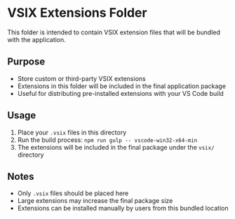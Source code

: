 # VSIX Extensions Folder

This folder is intended to contain VSIX extension files that will be bundled with the application.

## Purpose
- Store custom or third-party VSIX extensions
- Extensions in this folder will be included in the final application package
- Useful for distributing pre-installed extensions with your VS Code build

## Usage
1. Place your `.vsix` files in this directory
2. Run the build process: `npm run gulp -- vscode-win32-x64-min`
3. The extensions will be included in the final package under the `vsix/` directory

## Notes
- Only `.vsix` files should be placed here
- Large extensions may increase the final package size
- Extensions can be installed manually by users from this bundled location
